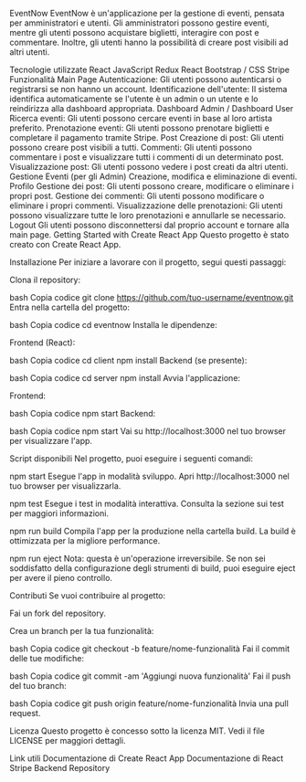 EventNow
EventNow è un'applicazione per la gestione di eventi, pensata per amministratori e utenti. Gli amministratori possono gestire eventi, mentre gli utenti possono acquistare biglietti, interagire con post e commentare. Inoltre, gli utenti hanno la possibilità di creare post visibili ad altri utenti.

Tecnologie utilizzate
React
JavaScript
Redux
React Bootstrap / CSS
Stripe
Funzionalità
Main Page
Autenticazione: Gli utenti possono autenticarsi o registrarsi se non hanno un account.
Identificazione dell'utente: Il sistema identifica automaticamente se l'utente è un admin o un utente e lo reindirizza alla dashboard appropriata.
Dashboard Admin / Dashboard User
Ricerca eventi: Gli utenti possono cercare eventi in base al loro artista preferito.
Prenotazione eventi: Gli utenti possono prenotare biglietti e completare il pagamento tramite Stripe.
Post
Creazione di post: Gli utenti possono creare post visibili a tutti.
Commenti: Gli utenti possono commentare i post e visualizzare tutti i commenti di un determinato post.
Visualizzazione post: Gli utenti possono vedere i post creati da altri utenti.
Gestione Eventi (per gli Admin)
Creazione, modifica e eliminazione di eventi.
Profilo
Gestione dei post: Gli utenti possono creare, modificare o eliminare i propri post.
Gestione dei commenti: Gli utenti possono modificare o eliminare i propri commenti.
Visualizzazione delle prenotazioni: Gli utenti possono visualizzare tutte le loro prenotazioni e annullarle se necessario.
Logout
Gli utenti possono disconnettersi dal proprio account e tornare alla main page.
Getting Started with Create React App
Questo progetto è stato creato con Create React App.

Installazione
Per iniziare a lavorare con il progetto, segui questi passaggi:

Clona il repository:

bash
Copia codice
git clone https://github.com/tuo-username/eventnow.git
Entra nella cartella del progetto:

bash
Copia codice
cd eventnow
Installa le dipendenze:

Frontend (React):

bash
Copia codice
cd client
npm install
Backend (se presente):

bash
Copia codice
cd server
npm install
Avvia l'applicazione:

Frontend:

bash
Copia codice
npm start
Backend:

bash
Copia codice
npm start
Vai su http://localhost:3000 nel tuo browser per visualizzare l'app.

Script disponibili
Nel progetto, puoi eseguire i seguenti comandi:

npm start
Esegue l'app in modalità sviluppo.
Apri http://localhost:3000 nel tuo browser per visualizzarla.

npm test
Esegue i test in modalità interattiva.
Consulta la sezione sui test per maggiori informazioni.

npm run build
Compila l'app per la produzione nella cartella build.
La build è ottimizzata per la migliore performance.

npm run eject
Nota: questa è un'operazione irreversibile.
Se non sei soddisfatto della configurazione degli strumenti di build, puoi eseguire eject per avere il pieno controllo.

Contributi
Se vuoi contribuire al progetto:

Fai un fork del repository.

Crea un branch per la tua funzionalità:

bash
Copia codice
git checkout -b feature/nome-funzionalità
Fai il commit delle tue modifiche:

bash
Copia codice
git commit -am 'Aggiungi nuova funzionalità'
Fai il push del tuo branch:

bash
Copia codice
git push origin feature/nome-funzionalità
Invia una pull request.

Licenza
Questo progetto è concesso sotto la licenza MIT. Vedi il file LICENSE per maggiori dettagli.

Link utili
Documentazione di Create React App
Documentazione di React
Stripe
Backend Repository
